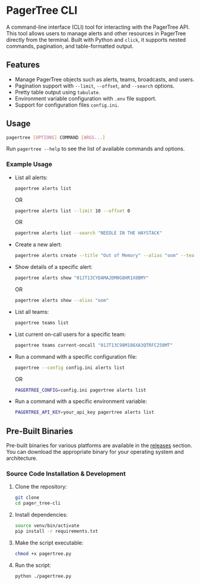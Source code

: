 # PagerTree CLI

A command-line interface (CLI) tool for interacting with the PagerTree API. This tool allows users to manage alerts and other resources in PagerTree directly from the terminal. Built with Python and `click`, it supports nested commands, pagination, and table-formatted output.

## Features
- Manage PagerTree objects such as alerts, teams, broadcasts, and users.
- Pagination support with `--limit`, `--offset`, and `--search` options.
- Pretty table output using `tabulate`.
- Environment variable configuration with `.env` file support.
- Support for configuration files `config.ini`.

## Usage
```bash
pagertree [OPTIONS] COMMAND [ARGS...]
```

Run `pagertree --help` to see the list of available commands and options.

### Example Usage
- List all alerts:
    ```bash
    pagertree alerts list
    ```
    OR
    ```bash
    pagertree alerts list --limit 10 --offset 0
    ```
    OR
    ```bash
    pagertree alerts list --search "NEEDLE IN THE HAYSTACK"
    ```
- Create a new alert:
    ```bash
    pagertree alerts create --title "Out of Memory" --alias "oom" --team-ids "01JT13C98M186XA3QTRFC250MT"
    ```
- Show details of a specific alert:
    ```bash
    pagertree alerts show "01JT13CYDAMAJDM0G8HR1X8BMY"
    ```
    OR
    ```bash
    pagertree alerts show --alias "oom"
    ```
- List all teams:
    ```bash
    pagertree teams list
    ```
- List current on-call users for a specific team:
    ```bash
    pagertree teams current-oncall "01JT13C98M186XA3QTRFC250MT"
    ```
- Run a command with a specific configuration file:
    ```bash
    pagertree --config config.ini alerts list
    ```
    OR
    ```bash
    PAGERTREE_CONFIG=config.ini pagertree alerts list
    ```
- Run a command with a specific environment variable:
    ```bash
    PAGERTREE_API_KEY=your_api_key pagertree alerts list
    ```

## Pre-Built Binaries
Pre-built binaries for various platforms are available in the [releases](https://github.com/PagerTree/pager_tree-cli/releases) section. You can download the appropriate binary for your operating system and architecture.

### Source Code Installation & Development
1. Clone the repository:
   ```bash
   git clone
   cd pager_tree-cli
    ```
2. Install dependencies:
    ```bash
    source venv/bin/activate
    pip install -r requirements.txt
    ```
3. Make the script executable:
    ```bash
    chmod +x pagertree.py
    ```
4. Run the script:
    ```bash
    python ./pagertree.py
    ```